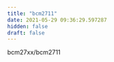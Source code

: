 ```yaml
---
title: "bcm2711"
date: 2021-05-29 09:36:29.597287
hidden: false
draft: false
---
```


bcm27xx/bcm2711

